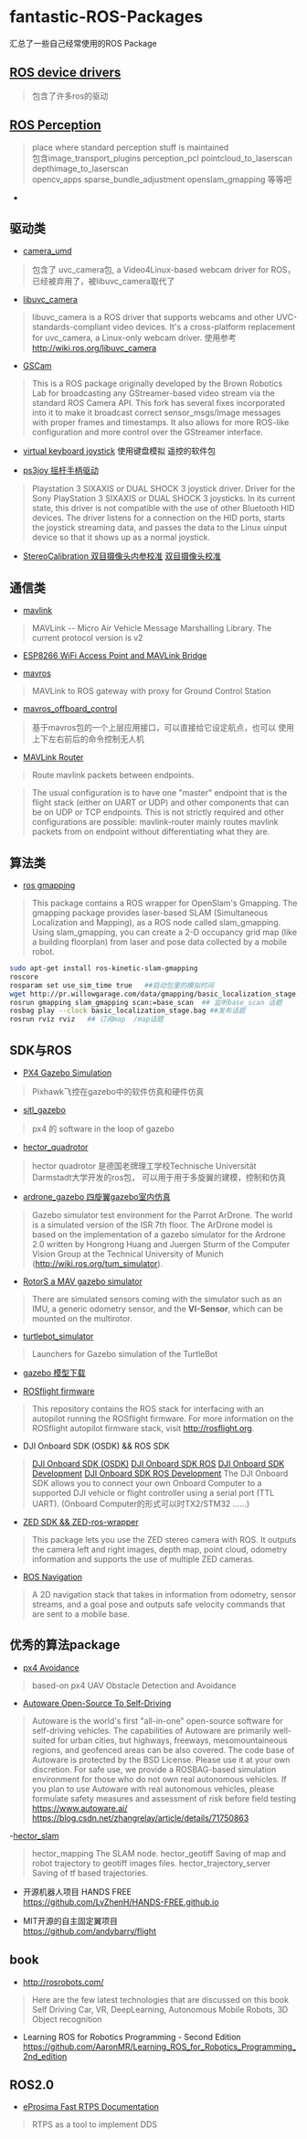 # fantastic-ROS-Packages
汇总了一些自己经常使用的ROS Package

## [ROS device drivers](https://github.com/ros-drivers)
>包含了许多ros的驱动

## [ROS Perception](https://github.com/ros-perception)
>place where standard perception stuff is maintained  
包含image_transport_plugins perception_pcl pointcloud_to_laserscan  depthimage_to_laserscan  
opencv_apps  sparse_bundle_adjustment openslam_gmapping 等等吧


- []()

## 驱动类

- [camera_umd](https://github.com/ros-drivers/camera_umd)
>包含了 uvc_camera包, a Video4Linux-based webcam driver for ROS，已经被弃用了，被libuvc_camera取代了
- [libuvc_camera](https://github.com/ros-drivers/libuvc_ros)
>libuvc_camera is a ROS driver that supports webcams and other UVC-standards-compliant video devices. It's a cross-platform replacement for uvc_camera, a Linux-only webcam driver. 使用参考 http://wiki.ros.org/libuvc_camera


- [GSCam](https://github.com/ros-drivers/gscam)
>This is a ROS package originally developed by the Brown Robotics Lab for broadcasting any GStreamer-based video stream via the standard ROS Camera API. This fork has several fixes incorporated into it to make it broadcast correct sensor_msgs/Image messages with proper frames and timestamps. It also allows for more ROS-like configuration and more control over the GStreamer interface.



- [virtual keyboard joystick](https://github.com/ethz-asl/rotors_simulator/wiki/Setup-virtual-keyboard-joystick)
使用键盘模拟 遥控的软件包


- [ps3joy 摇杆手柄驱动](http://wiki.ros.org/ps3joy)
>Playstation 3 SIXAXIS or DUAL SHOCK 3 joystick driver. Driver for the Sony PlayStation 3 SIXAXIS or DUAL SHOCK 3 joysticks. In its current state, this driver is not compatible with the use of other Bluetooth HID devices. The driver listens for a connection on the HID ports, starts the joystick streaming data, and passes the data to the Linux uinput device so that it shows up as a normal joystick.


- [StereoCalibration  双目摄像头内参校准](http://wiki.ros.org/camera_calibration)
[双目摄像头校准](http://wiki.ros.org/action/fullsearch/camera_calibration/Tutorials/StereoCalibration?action=fullsearch&context=180&value=linkto%3A%22camera_calibration%2FTutorials%2FStereoCalibration%22)

## 通信类

- [mavlink](https://github.com/mavlink/mavlink)
>MAVLink -- Micro Air Vehicle Message Marshalling Library. The current protocol version is v2

- [ESP8266 WiFi Access Point and MAVLink Bridge](https://github.com/mzahana/mavesp8266)


- [mavros](https://github.com/mavlink/mavros)
>MAVLink to ROS gateway with proxy for Ground Control Station



- [mavros_offboard_control](https://github.com/raaslab/mavros_offboard_control)
>基于mavros包的一个上层应用接口，可以直接给它设定航点，也可以 使用上下左右前后的命令控制无人机

- [MAVLink Router](https://github.com/intel/mavlink-router)
>Route mavlink packets between endpoints. 

>The usual configuration is to have one "master" endpoint that is the flight stack (either on UART or UDP) and other components that can be on UDP or TCP endpoints. This is not strictly required and other configurations are possible: mavlink-router mainly routes mavlink packets from on endpoint without differentiating what they are.




## 算法类

- [ros gmapping](https://github.com/ros-perception/slam_gmapping)
>This package contains a ROS wrapper for OpenSlam's Gmapping. The gmapping package provides laser-based SLAM (Simultaneous Localization and Mapping), as a ROS node called slam_gmapping. Using slam_gmapping, you can create a 2-D occupancy grid map (like a building floorplan) from laser and pose data collected by a mobile robot.

```bash
sudo apt-get install ros-kinetic-slam-gmapping
roscore
rosparam set use_sim_time true   ##启动包里的模拟时间
wget http://pr.willowgarage.com/data/gmapping/basic_localization_stage.bag ##测试的激光雷达数据集
rosrun gmapping slam_gmapping scan:=base_scan  ## 监听base_scan 话题
rosbag play --clock basic_localization_stage.bag ##发布话题
rosrun rviz rviz   ## 订阅map  /map话题

```


## SDK与ROS

- [PX4 Gazebo Simulation](http://dev.px4.io/en/simulation/gazebo.html)
>Pixhawk飞控在gazebo中的软件仿真和硬件仿真


- [sitl_gazebo](https://github.com/PX4/sitl_gazebo)
> px4 的 software in the loop of gazebo

- [hector_quadrotor](https://github.com/tu-darmstadt-ros-pkg/hector_quadrotor)
>hector quadrotor 是德国老牌理工学校Technische Universität Darmstadt大学开发的ros包， 可以用于用于多旋翼的建模，控制和仿真

- [ardrone_gazebo 四旋翼gazebo室内仿真](https://github.com/vislab-tecnico-lisboa/ardrone_gazebo)
>Gazebo simulator test environment for the Parrot ArDrone. The world is a simulated version of the ISR 7th floor. The ArDrone model is based on the implementation of a gazebo simulator for the Ardrone 2.0 written by Hongrong Huang and Juergen Sturm of the Computer Vision Group at the Technical University of Munich (http://wiki.ros.org/tum_simulator).


- [RotorS a MAV gazebo simulator ](https://github.com/ethz-asl/rotors_simulator)
>There are simulated sensors coming with the simulator such as an IMU, a generic odometry sensor, and the **VI-Sensor**, which can be mounted on the multirotor.

- [turtlebot_simulator](https://github.com/turtlebot/turtlebot_simulator)
>Launchers for Gazebo simulation of the TurtleBot

- [gazebo 模型下载](https://bitbucket.org/osrf/gazebo_models/src/9533d55593096e7ebdfb539e99d2bf9cb1bff347?at=default)


- [ ROSflight firmware](https://github.com/rosflight/rosflight)
>This repository contains the ROS stack for interfacing with an autopilot running the ROSflight firmware. For more information on the ROSflight autopilot firmware stack, visit http://rosflight.org.



- DJI Onboard SDK (OSDK) && ROS SDK

>[DJI Onboard SDK (OSDK)](https://github.com/dji-sdk/Onboard-SDK)
>[DJI Onboard SDK ROS](https://github.com/dji-sdk/Onboard-SDK-ROS)
[DJI Onboard SDK Development](https://developer.dji.com/onboard-sdk/documentation/sample-doc/sample-setup.html#ros-oes)
>[DJI Onboard SDK ROS Development](https://developer.dji.com/onboard-sdk/documentation/github-platform-docs/ROS/README.html)
>The DJI Onboard SDK allows you to connect your own Onboard Computer to a supported DJI vehicle or flight controller using a serial port (TTL UART). (Onboard Computer的形式可以时TX2/STM32 ……)

- [ZED SDK && ZED-ros-wrapper](https://github.com/stereolabs/zed-ros-wrapper)
>This package lets you use the ZED stereo camera with ROS. It outputs the camera left and right images, depth map, point cloud, odometry information and supports the use of multiple ZED cameras.


- [ROS Navigation ](https://github.com/ros-planning/navigation)
> A 2D navigation stack that takes in information from odometry, sensor streams, and a goal pose and outputs safe velocity commands that are sent to a mobile base.

## 优秀的算法package

- [px4 Avoidance  ](https://github.com/PX4/avoidance)
>based-on px4 UAV Obstacle Detection and Avoidance


- [Autoware Open-Source To Self-Driving](https://github.com/CPFL/Autoware)
>Autoware is the world's first "all-in-one" open-source software for self-driving vehicles. The capabilities of Autoware are primarily well-suited for urban cities, but highways, freeways, mesomountaineous regions, and geofenced areas can be also covered. The code base of Autoware is protected by the BSD License. Please use it at your own discretion. For safe use, we provide a ROSBAG-based simulation environment for those who do not own real autonomous vehicles. If you plan to use Autoware with real autonomous vehicles, please formulate safety measures and assessment of risk before field testing
> https://www.autoware.ai/
> https://blog.csdn.net/zhangrelay/article/details/71750863



-[hector_slam ](http://wiki.ros.org/hector_slam)
>hector_mapping The SLAM node.
>hector_geotiff Saving of map and robot trajectory to geotiff images files.
>hector_trajectory_server Saving of tf based trajectories.

- 开源机器人项目 HANDS FREE  
https://github.com/LvZhenH/HANDS-FREE.github.io  

- MIT开源的自主固定翼项目  
https://github.com/andybarry/flight  

## book

- http://rosrobots.com/
> Here are the few latest technologies that are discussed on this book
> Self Driving Car, VR, DeepLearning, Autonomous Mobile Robots, 3D Object recognition 


- Learning ROS for Robotics Programming - Second Edition  
https://github.com/AaronMR/Learning_ROS_for_Robotics_Programming_2nd_edition


## ROS2.0

- [eProsima Fast RTPS Documentation](https://eprosima-fast-rtps.readthedocs.io/en/latest/)
>RTPS as a tool to implement DDS 

